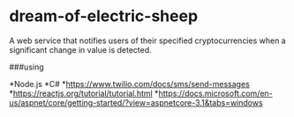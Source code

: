 # dream-of-electric-sheep
A web service that notifies users of their specified cryptocurrencies when a significant change in value is detected. 


###using

*Node.js
*C#
*https://www.twilio.com/docs/sms/send-messages
*https://reactjs.org/tutorial/tutorial.html
*https://docs.microsoft.com/en-us/aspnet/core/getting-started/?view=aspnetcore-3.1&tabs=windows

